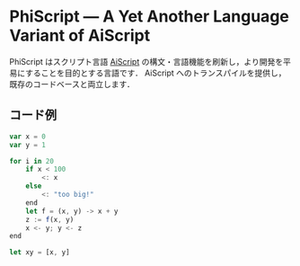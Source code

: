 # PhiScript — A Yet Another Language Variant of AiScript

PhiScript はスクリプト言語 [AiScript](https://github.com/aiscript-dev/aiscript) の構文・言語機能を刷新し，より開発を平易にすることを目的とする言語です．
AiScript へのトランスパイルを提供し，既存のコードベースと両立します．

## コード例

```js
var x = 0
var y = 1

for i in 20
    if x < 100
        <: x
    else
        <: "too big!"
    end
    let f = (x, y) -> x + y
    z := f(x, y)
    x <- y; y <- z
end

let xy = [x, y]
```
